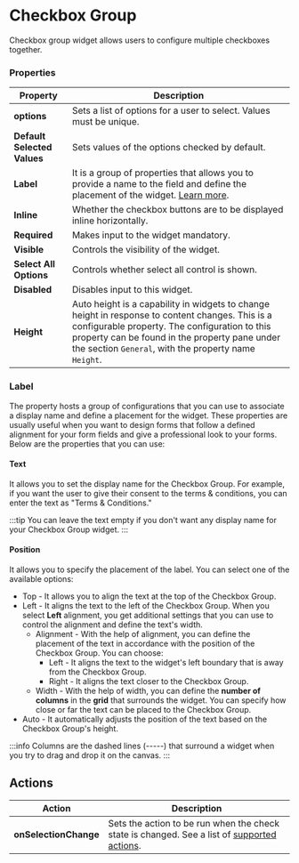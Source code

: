 # Checkbox Group

Checkbox group widget allows users to configure multiple checkboxes together.

<VideoEmbed host="youtube" videoId="-7cvZ2yCgtE" title="How to use Checkbox Group Widget" caption="How to use Checkbox Group Widget"/>

### Properties

| Property                    | Description                                                                                                                                               |
| --------------------------- | --------------------------------------------------------------------------------------------------------------------------------------------------------- |
| **options**                 | Sets a list of options for a user to select. Values must be unique.                                                                                       |
| **Default Selected Values** | Sets values of the options checked by default.                                                                                                            |
| **Label**                   | It is a group of properties that allows you to provide a name to the field and define the placement of the widget. [Learn more](checkbox-group.md#label). |
| **Inline**                  | Whether the checkbox buttons are to be displayed inline horizontally.                                                                                     |
| **Required**                | Makes input to the widget mandatory.                                                                                                                      |
| **Visible**                 | Controls the visibility of the widget.                                                                                                                    |
| **Select All Options**      | Controls whether select all control is shown.                                                                                                             |
| **Disabled**                | Disables input to this widget.                                                                                                                            |
| **Height**         | Auto height is a capability in widgets to change height in response to content changes. This is a configurable property. The configuration to this property can be found in the property pane under the section `General`, with the property name `Height`.                                      |

### Label

The property hosts a group of configurations that you can use to associate a display name and define a placement for the widget. These properties are usually useful when you want to design forms that follow a defined alignment for your form fields and give a professional look to your forms. Below are the properties that you can use:

#### **Text**

It allows you to set the display name for the Checkbox Group. For example, if you want the user to give their consent to the terms & conditions, you can enter the text as "Terms & Conditions."

:::tip
You can leave the text empty if you don't want any display name for your Checkbox Group widget.
:::

#### Position

It allows you to specify the placement of the label. You can select one of the available options:

* Top - It allows you to align the text at the top of the Checkbox Group.
* Left - It aligns the text to the left of the Checkbox Group. When you select **Left** alignment, you get additional settings that you can use to control the alignment and define the text's width.
  * Alignment - With the help of alignment, you can define the placement of the text in accordance with the position of the Checkbox Group. You can choose:
    * Left - It aligns the text to the widget's left boundary that is away from the Checkbox Group.
    * Right - It aligns the text closer to the Checkbox Group.
  * Width - With the help of width, you can define the **number of columns** in the **grid** that surrounds the widget. You can specify how close or far the text can be placed to the Checkbox Group.
* Auto - It automatically adjusts the position of the text based on the Checkbox Group's height.

:::info
Columns are the dashed lines (-----) that surround a widget when you try to drag and drop it on the canvas.
:::

<VideoEmbed host="youtube" videoId="KVCjIWWzO5o" title="How to set the label properties?" caption="How to set the label properties?"/>


## Actions

| Action                | Description                                                                                                                          |
| --------------------- | ------------------------------------------------------------------------------------------------------------------------------------ |
| **onSelectionChange** | Sets the action to be run when the check state is changed. See a list of [supported actions](../appsmith-framework/widget-actions/). |
